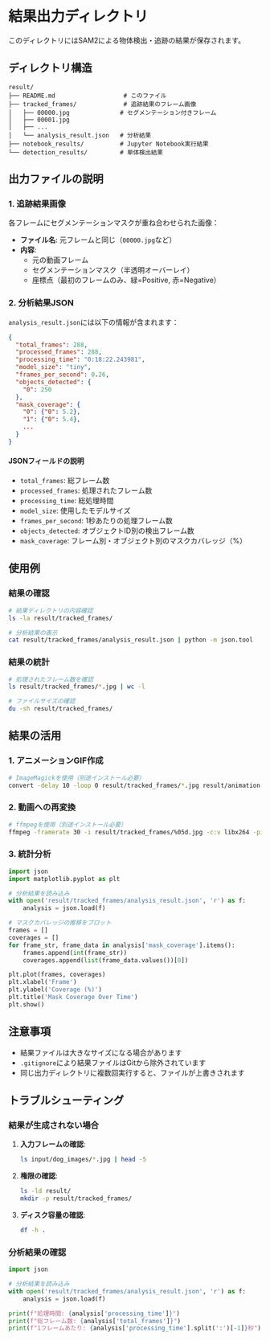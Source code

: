 # 結果出力ディレクトリ

このディレクトリにはSAM2による物体検出・追跡の結果が保存されます。

## ディレクトリ構造

```
result/
├── README.md                   # このファイル
├── tracked_frames/             # 追跡結果のフレーム画像
│   ├── 00000.jpg              # セグメンテーション付きフレーム
│   ├── 00001.jpg
│   ├── ...
│   └── analysis_result.json   # 分析結果
├── notebook_results/          # Jupyter Notebook実行結果
└── detection_results/         # 単体検出結果
```

## 出力ファイルの説明

### 1. 追跡結果画像

各フレームにセグメンテーションマスクが重ね合わせられた画像：

- **ファイル名**: 元フレームと同じ（`00000.jpg`など）
- **内容**: 
  - 元の動画フレーム
  - セグメンテーションマスク（半透明オーバーレイ）
  - 座標点（最初のフレームのみ、緑=Positive, 赤=Negative）

### 2. 分析結果JSON

`analysis_result.json`には以下の情報が含まれます：

```json
{
  "total_frames": 288,
  "processed_frames": 288,
  "processing_time": "0:18:22.243981",
  "model_size": "tiny",
  "frames_per_second": 0.26,
  "objects_detected": {
    "0": 250
  },
  "mask_coverage": {
    "0": {"0": 5.2},
    "1": {"0": 5.4},
    ...
  }
}
```

#### JSONフィールドの説明

- `total_frames`: 総フレーム数
- `processed_frames`: 処理されたフレーム数
- `processing_time`: 総処理時間
- `model_size`: 使用したモデルサイズ
- `frames_per_second`: 1秒あたりの処理フレーム数
- `objects_detected`: オブジェクトID別の検出フレーム数
- `mask_coverage`: フレーム別・オブジェクト別のマスクカバレッジ（%）

## 使用例

### 結果の確認

```bash
# 結果ディレクトリの内容確認
ls -la result/tracked_frames/

# 分析結果の表示
cat result/tracked_frames/analysis_result.json | python -m json.tool
```

### 結果の統計

```bash
# 処理されたフレーム数を確認
ls result/tracked_frames/*.jpg | wc -l

# ファイルサイズの確認
du -sh result/tracked_frames/
```

## 結果の活用

### 1. アニメーションGIF作成

```bash
# ImageMagickを使用（別途インストール必要）
convert -delay 10 -loop 0 result/tracked_frames/*.jpg result/animation.gif
```

### 2. 動画への再変換

```bash
# ffmpegを使用（別途インストール必要）
ffmpeg -framerate 30 -i result/tracked_frames/%05d.jpg -c:v libx264 -pix_fmt yuv420p result/tracked_video.mp4
```

### 3. 統計分析

```python
import json
import matplotlib.pyplot as plt

# 分析結果を読み込み
with open('result/tracked_frames/analysis_result.json', 'r') as f:
    analysis = json.load(f)

# マスクカバレッジの推移をプロット
frames = []
coverages = []
for frame_str, frame_data in analysis['mask_coverage'].items():
    frames.append(int(frame_str))
    coverages.append(list(frame_data.values())[0])

plt.plot(frames, coverages)
plt.xlabel('Frame')
plt.ylabel('Coverage (%)')
plt.title('Mask Coverage Over Time')
plt.show()
```

## 注意事項

- 結果ファイルは大きなサイズになる場合があります
- `.gitignore`により結果ファイルはGitから除外されています
- 同じ出力ディレクトリに複数回実行すると、ファイルが上書きされます

## トラブルシューティング

### 結果が生成されない場合

1. **入力フレームの確認**:
   ```bash
   ls input/dog_images/*.jpg | head -5
   ```

2. **権限の確認**:
   ```bash
   ls -ld result/
   mkdir -p result/tracked_frames/
   ```

3. **ディスク容量の確認**:
   ```bash
   df -h .
   ```

### 分析結果の確認

```python
import json

# 分析結果を読み込み
with open('result/tracked_frames/analysis_result.json', 'r') as f:
    analysis = json.load(f)

print(f"処理時間: {analysis['processing_time']}")
print(f"総フレーム数: {analysis['total_frames']}")
print(f"1フレームあたり: {analysis['processing_time'].split(':')[-1]}秒")
```